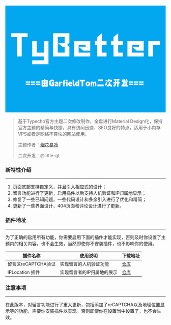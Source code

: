 ![封面](/screenshot.png)

> 基于Typecho官方主题二次修改制作，全盘进行Material Design化，保持官方主题的精简与快捷，具有访问迅速、SEO良好的特点，适用于小内存VPS或者是网络不算快的网站使用。
>
> 主题作者：[烟花易冷](https://www.zzfly.net/tybetter/)
>
> 二次开发：@little-gt

### 新特性介绍

------------
1. 页面底部支持自定义，并且引入相应式的设计；
2. 留言功能进行了更新，启用插件以后支持人机验证和IP归属地显示；
3. 修复了一些已知问题，一些代码设计和多余引入进行了优化和精简；
4. 更新了一些界面设计，404页面和评论设计进行了更新。

### 插件地址

------------
为了正确的启用所有功能，你需要启用下面的插件才能实现，否则及时你设置了主题内的相关内容，也不会生效，当然即使你不安装插件，也不影响你的使用。

| 插件名称           | 使用说明           | 下载地址                                  |
|----------------|----------------|---------------------------------------|
| 留言区reCAPTCHA验证 | 实现留言的人机验证功能    | [仓库](https://github.com/little-gt/PLUGION-reCAPTCHA) |
|IPLocation 插件| 实现留言者的IP归属地的展示 |[仓库](https://github.com/geeklinux-io/Typecho-IPLocation-Plugin) |

### 注意事项

------------
在此版本，对留言功能进行了重大更新，包括添加了reCAPTCHA以及地理位置显示等的功能，需要你安装插件以实现。否则即使你在设置当中设置了，也不会生效。
